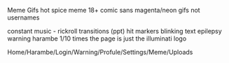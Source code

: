Meme Gifs
hot spice meme
18+
comic sans
magenta/neon
gifs not usernames

constant music - rickroll
transitions (ppt)
hit markers
blinking text
epilepsy warning
harambe
1/10 times the page is just the illuminati logo


Home/Harambe/Login/Warning/Profule/Settings/Meme/Uploads
